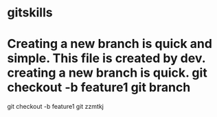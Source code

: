 # gitskills
Creating a new branch is quick and simple.
This file is created by dev.
creating a new branch is quick.
git checkout -b feature1
git branch
==============================
git checkout -b feature1
git zzmtkj

